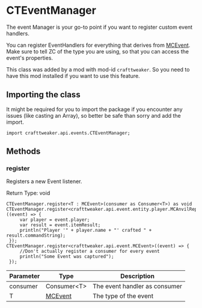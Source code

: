 # CTEventManager

The event Manager is your go-to point if you want to register custom event handlers.

 You can register EventHandlers for everything that derives from [MCEvent](/vanilla/api/event/MCEvent).
 Make sure to tell ZC of the type you are using, so that you can access the event's properties.

This class was added by a mod with mod-id `crafttweaker`. So you need to have this mod installed if you want to use this feature.

## Importing the class

It might be required for you to import the package if you encounter any issues (like casting an Array), so better be safe than sorry and add the import.
```zenscript
import crafttweaker.api.events.CTEventManager;
```


## Methods

### register

Registers a new Event listener.

Return Type: void

```zenscript
CTEventManager.register<T : MCEvent>(consumer as Consumer<T>) as void
CTEventManager.register<crafttweaker.api.event.entity.player.MCAnvilRepairEvent>((event) => {
     var player = event.player;
     var result = event.itemResult;
     println("Player '" + player.name + "' crafted " + result.commandString);
 });
CTEventManager.register<crafttweaker.api.event.MCEvent>((event) => {
     //Don't actually register a consumer for every event
     println("Some Event was captured");
 });
```
| Parameter | Type | Description |
|-----------|------|-------------|
| consumer | Consumer&lt;T&gt; | The event handler as consumer |
| T | [MCEvent](/vanilla/api/event/MCEvent) | The type of the event |
